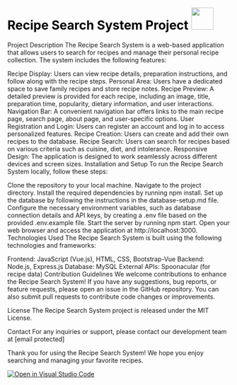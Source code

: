 <h1 style="color: black; font-weight: bold;">
  Recipe Search System Project
  <img src="[https://encrypted-tbn0.gstatic.com/images?q=tbn:ANd9GcRkLK15b_qOdWNLnp0uh2EfKNs6Tn4Jv-2G6CJrAwvE&s](https://cdn.pixabay.com/photo/2020/07/03/05/02/tomatoes-5365186_1280.jpg)" width="50px" />
</h1>
Project Description
The Recipe Search System is a web-based application that allows users to search for recipes and manage their personal recipe collection. The system includes the following features:

Recipe Display: Users can view recipe details, preparation instructions, and follow along with the recipe steps.
Personal Area: Users have a dedicated space to save family recipes and store recipe notes.
Recipe Preview: A detailed preview is provided for each recipe, including an image, title, preparation time, popularity, dietary information, and user interactions.
Navigation Bar: A convenient navigation bar offers links to the main recipe page, search page, about page, and user-specific options.
User Registration and Login: Users can register an account and log in to access personalized features.
Recipe Creation: Users can create and add their own recipes to the database.
Recipe Search: Users can search for recipes based on various criteria such as cuisine, diet, and intolerance.
Responsive Design: The application is designed to work seamlessly across different devices and screen sizes.
Installation and Setup
To run the Recipe Search System locally, follow these steps:

Clone the repository to your local machine.
Navigate to the project directory.
Install the required dependencies by running npm install.
Set up the database by following the instructions in the database-setup.md file.
Configure the necessary environment variables, such as database connection details and API keys, by creating a .env file based on the provided .env.example file.
Start the server by running npm start.
Open your web browser and access the application at http://localhost:3000.
Technologies Used
The Recipe Search System is built using the following technologies and frameworks:

Frontend: JavaScript (Vue.js), HTML, CSS, Bootstrap-Vue
Backend: Node.js, Express.js
Database: MySQL
External APIs: Spoonacular (for recipe data)
Contribution Guidelines
We welcome contributions to enhance the Recipe Search System! If you have any suggestions, bug reports, or feature requests, please open an issue in the GitHub repository. You can also submit pull requests to contribute code changes or improvements.

License
The Recipe Search System project is released under the MIT License.

Contact
For any inquiries or support, please contact our development team at [email protected]

Thank you for using the Recipe Search System! We hope you enjoy searching and managing your favorite recipes.

[![Open in Visual Studio Code](https://classroom.github.com/assets/open-in-vscode-718a45dd9cf7e7f842a935f5ebbe5719a5e09af4491e668f4dbf3b35d5cca122.svg)](https://classroom.github.com/online_ide?assignment_repo_id=11201757&assignment_repo_type=AssignmentRepo)

